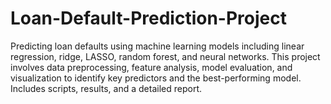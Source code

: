 # Loan-Default-Prediction-Project
Predicting loan defaults using machine learning models including linear regression, ridge, LASSO, random forest, and neural networks. This project involves data preprocessing, feature analysis, model evaluation, and visualization to identify key predictors and the best-performing model. Includes scripts, results, and a detailed report.
